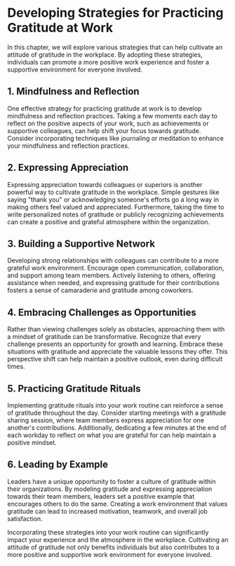 Developing Strategies for Practicing Gratitude at Work
===============================================================

In this chapter, we will explore various strategies that can help cultivate an attitude of gratitude in the workplace. By adopting these strategies, individuals can promote a more positive work experience and foster a supportive environment for everyone involved.

1\. Mindfulness and Reflection
-----------------------------

One effective strategy for practicing gratitude at work is to develop mindfulness and reflection practices. Taking a few moments each day to reflect on the positive aspects of your work, such as achievements or supportive colleagues, can help shift your focus towards gratitude. Consider incorporating techniques like journaling or meditation to enhance your mindfulness and reflection practices.

2\. Expressing Appreciation
--------------------------

Expressing appreciation towards colleagues or superiors is another powerful way to cultivate gratitude in the workplace. Simple gestures like saying "thank you" or acknowledging someone's efforts go a long way in making others feel valued and appreciated. Furthermore, taking the time to write personalized notes of gratitude or publicly recognizing achievements can create a positive and grateful atmosphere within the organization.

3\. Building a Supportive Network
--------------------------------

Developing strong relationships with colleagues can contribute to a more grateful work environment. Encourage open communication, collaboration, and support among team members. Actively listening to others, offering assistance when needed, and expressing gratitude for their contributions fosters a sense of camaraderie and gratitude among coworkers.

4\. Embracing Challenges as Opportunities
----------------------------------------

Rather than viewing challenges solely as obstacles, approaching them with a mindset of gratitude can be transformative. Recognize that every challenge presents an opportunity for growth and learning. Embrace these situations with gratitude and appreciate the valuable lessons they offer. This perspective shift can help maintain a positive outlook, even during difficult times.

5\. Practicing Gratitude Rituals
-------------------------------

Implementing gratitude rituals into your work routine can reinforce a sense of gratitude throughout the day. Consider starting meetings with a gratitude sharing session, where team members express appreciation for one another's contributions. Additionally, dedicating a few minutes at the end of each workday to reflect on what you are grateful for can help maintain a positive mindset.

6\. Leading by Example
---------------------

Leaders have a unique opportunity to foster a culture of gratitude within their organizations. By modeling gratitude and expressing appreciation towards their team members, leaders set a positive example that encourages others to do the same. Creating a work environment that values gratitude can lead to increased motivation, teamwork, and overall job satisfaction.

Incorporating these strategies into your work routine can significantly impact your experience and the atmosphere in the workplace. Cultivating an attitude of gratitude not only benefits individuals but also contributes to a more positive and supportive work environment for everyone involved.
